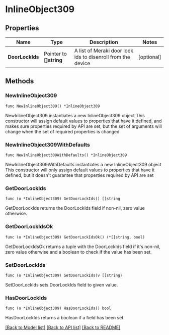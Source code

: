 # InlineObject309

## Properties

Name | Type | Description | Notes
------------ | ------------- | ------------- | -------------
**DoorLockIds** | Pointer to **[]string** | A list of Meraki door lock ids to disenroll from the device | [optional] 

## Methods

### NewInlineObject309

`func NewInlineObject309() *InlineObject309`

NewInlineObject309 instantiates a new InlineObject309 object
This constructor will assign default values to properties that have it defined,
and makes sure properties required by API are set, but the set of arguments
will change when the set of required properties is changed

### NewInlineObject309WithDefaults

`func NewInlineObject309WithDefaults() *InlineObject309`

NewInlineObject309WithDefaults instantiates a new InlineObject309 object
This constructor will only assign default values to properties that have it defined,
but it doesn't guarantee that properties required by API are set

### GetDoorLockIds

`func (o *InlineObject309) GetDoorLockIds() []string`

GetDoorLockIds returns the DoorLockIds field if non-nil, zero value otherwise.

### GetDoorLockIdsOk

`func (o *InlineObject309) GetDoorLockIdsOk() (*[]string, bool)`

GetDoorLockIdsOk returns a tuple with the DoorLockIds field if it's non-nil, zero value otherwise
and a boolean to check if the value has been set.

### SetDoorLockIds

`func (o *InlineObject309) SetDoorLockIds(v []string)`

SetDoorLockIds sets DoorLockIds field to given value.

### HasDoorLockIds

`func (o *InlineObject309) HasDoorLockIds() bool`

HasDoorLockIds returns a boolean if a field has been set.


[[Back to Model list]](../README.md#documentation-for-models) [[Back to API list]](../README.md#documentation-for-api-endpoints) [[Back to README]](../README.md)


